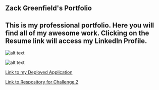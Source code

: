 ## Zack Greenfield's Portfolio

## This is my professional portfolio. Here you will find all of my awesome work. Clicking on the Resume link will access my LinkedIn Profile.


![alt text][picture 1]

[picture 1]:./assets/images/screenshot-of-redeployed-portfolio-(1).PNG

![alt text][picture 2]

[picture 2]:./assets/images/screenshot-of-redeployed-portfolio-(2).PNG

[Link to my Deployed Application](https://yks2728.github.io/Zack-Greenfield-Portfolio/)

[Link to Respository for Challenge 2](https://github.com/yks2728/Zack-Greenfield-Portfolio)